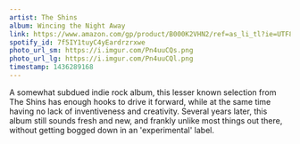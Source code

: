 ```yaml
---
artist: The Shins
album: Wincing the Night Away
link: https://www.amazon.com/gp/product/B000K2VHN2/ref=as_li_tl?ie=UTF8&camp=1789&creative=390957&creativeASIN=B000K2VHN2&linkCode=as2&tag=besalbintheun-20&linkId=QEYPVYZ5ZAIPK7T2
spotify_id: 7f5IY1tuyC4yEardrzrxwe
photo_url_sm: https://i.imgur.com/Pn4uuCQs.png
photo_url_lg: https://i.imgur.com/Pn4uuCQl.png
timestamp: 1436289168
---
```

A somewhat subdued indie rock album, this lesser known selection from The Shins has enough hooks to drive it forward, while at the same time having no lack of inventiveness and creativity. Several years later, this album still sounds fresh and new, and frankly unlike most things out there, without getting bogged down in an 'experimental' label.